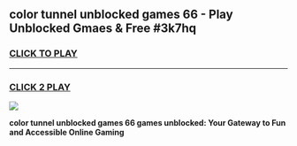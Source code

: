 
## color tunnel unblocked games 66 - Play Unblocked Gmaes & Free #3k7hq
<h3>
<a href="https://news.freeplayer.one?title=color_tunnel_unblocked_games_66&ref=24F">CLICK TO PLAY</a></h3>
<hr>

<h3>
<a href="https://news.freeplayer.one?title=color_tunnel_unblocked_games_66&ref=24F">CLICK 2 PLAY</a>
  
</h3>

<a href="https://news.freeplayer.one?title=color_tunnel_unblocked_games_66&ref=24F/"><img src="https://clearcache.store/games.png"></a>


**color tunnel unblocked games 66 games unblocked: Your Gateway to Fun and Accessible Online Gaming**

